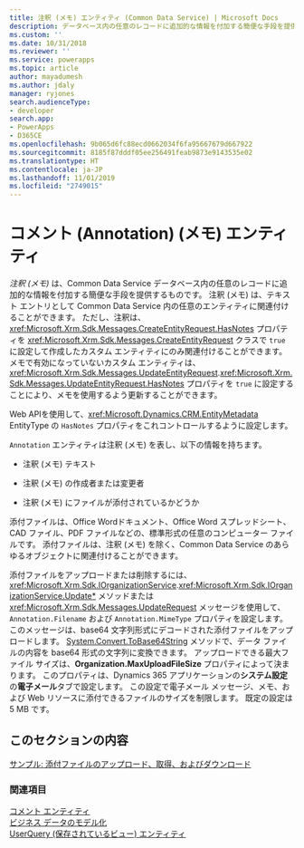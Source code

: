 ```yaml
---
title: 注釈 (メモ) エンティティ (Common Data Service) | Microsoft Docs
description: データベース内の任意のレコードに追加的な情報を付加する簡便な手段を提供する注釈 (メモ) エンティティについて。 コメント エンティティはコメントを表します。このエンティティには、コメントのテキスト、コメントの作成者および変更者、コメントの添付ファイルの有無などの情報が含まれます。
ms.custom: ''
ms.date: 10/31/2018
ms.reviewer: ''
ms.service: powerapps
ms.topic: article
author: mayadumesh
ms.author: jdaly
manager: ryjones
search.audienceType:
- developer
search.app:
- PowerApps
- D365CE
ms.openlocfilehash: 9b065d6fc88ecd0662034f6fa95667679d667922
ms.sourcegitcommit: 8185f87dddf05ee256491feab9873e9143535e02
ms.translationtype: HT
ms.contentlocale: ja-JP
ms.lasthandoff: 11/01/2019
ms.locfileid: "2749015"
---
```

# <a name="annotation-note-entity"></a>コメント (Annotation) (メモ) エンティティ

*注釈 (メモ)* は、Common Data Service データベース内の任意のレコードに追加的な情報を付加する簡便な手段を提供するものです。 注釈 (メモ) は、テキスト エントリとして Common Data Service 内の任意のエンティティに関連付けることができます。 ただし、注釈は、<xref:Microsoft.Xrm.Sdk.Messages.CreateEntityRequest.HasNotes> プロパティを <xref:Microsoft.Xrm.Sdk.Messages.CreateEntityRequest> クラスで `true` に設定して作成したカスタム エンティティにのみ関連付けることができます。 メモで有効になっていないカスタム エンティティは、<xref:Microsoft.Xrm.Sdk.Messages.UpdateEntityRequest>.<xref:Microsoft.Xrm.Sdk.Messages.UpdateEntityRequest.HasNotes> プロパティを `true` に設定することにより、メモを使用するよう更新することができます。  

Web APIを使用して、<xref:Microsoft.Dynamics.CRM.EntityMetadata> EntityType の `HasNotes` プロパティをこれコントロールするように設定します。
  
 `Annotation` エンティティは注釈 (メモ) を表し、以下の情報を持ちます。  
  
-   注釈 (メモ) テキスト  
  
-   注釈 (メモ) の作成者または変更者  
  
-   注釈 (メモ) にファイルが添付されているかどうか  
  
 添付ファイルは、Office Wordドキュメント、Office Word スプレッドシート、CAD ファイル、PDF ファイルなどの、標準形式の任意のコンピューター ファイルです。 添付ファイルは、注釈 (メモ) を除く、Common Data Service のあらゆるオブジェクトに関連付けることができます。  
  
 添付ファイルをアップロードまたは削除するには、<xref:Microsoft.Xrm.Sdk.IOrganizationService>.<xref:Microsoft.Xrm.Sdk.IOrganizationService.Update*> メソッドまたは<xref:Microsoft.Xrm.Sdk.Messages.UpdateRequest> メッセージを使用して、`Annotation.Filename` および `Annotation.MimeType` プロパティを設定します。 このメッセージは、base64 文字列形式にデコードされた添付ファイルをアップロードします。 [System.Convert.ToBase64String](https://msdn.microsoft.com/library/system.convert.tobase64string.aspx) メソッドで、データ ファイルの内容を base64 形式の文字列に変換できます。 アップロードできる最大ファイル サイズは、**Organization.MaxUploadFileSize** プロパティによって決まります。 このプロパティは、Dynamics 365 アプリケーションの**システム設定**の**電子メール**タブで設定します。 この設定で電子メール メッセージ、メモ、および Web リソースに添付できるファイルのサイズを制限します。 既定の設定は 5 MB です。  
  
## <a name="in-this-section"></a>このセクションの内容  
 [サンプル: 添付ファイルのアップロード、取得、およびダウンロード](/dynamics365/customer-engagement/developer/sample-upload-retrieve-download-attachment)  
  
### <a name="see-also"></a>関連項目 
 [コメント エンティティ](reference/entities/annotation.md)   
 [ビジネス データのモデル化](/dynamics365/customer-engagement/developer/model-business-data)   
 [UserQuery (保存されているビュー) エンティティ](/dynamics365/customer-engagement/developer/userquery-saved-view-entity)